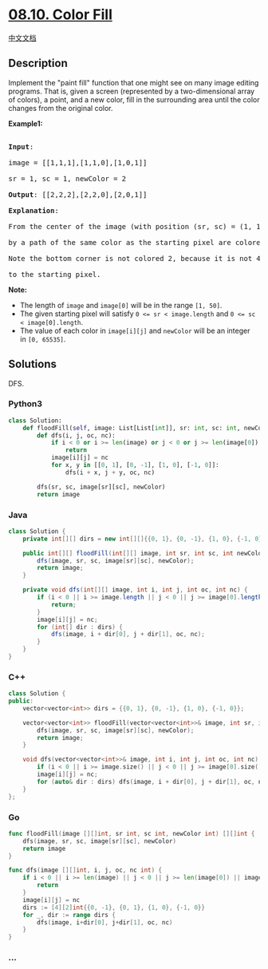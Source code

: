 # [08.10. Color Fill](https://leetcode.cn/problems/color-fill-lcci)

[中文文档](/lcci/08.10.Color%20Fill/README.md)

## Description

<p>Implement the &quot;paint fill&quot; function that one might see on many image editing programs. That is, given a screen (represented by a two-dimensional array of colors), a point, and a new color, fill in the surrounding area until the color changes from the original color.</p>

<p><strong>Example1:</strong></p>

<pre>

<strong>Input</strong>: 

image = [[1,1,1],[1,1,0],[1,0,1]] 

sr = 1, sc = 1, newColor = 2

<strong>Output</strong>: [[2,2,2],[2,2,0],[2,0,1]]

<strong>Explanation</strong>: 

From the center of the image (with position (sr, sc) = (1, 1)), all pixels connected 

by a path of the same color as the starting pixel are colored with the new color.

Note the bottom corner is not colored 2, because it is not 4-directionally connected

to the starting pixel.</pre>

<p><b>Note:</b></p>

<ul>
	<li>The length of&nbsp;<code>image</code>&nbsp;and&nbsp;<code>image[0]</code>&nbsp;will be in the range&nbsp;<code>[1, 50]</code>.</li>
	<li>The given starting pixel will satisfy&nbsp;<code>0 &lt;= sr &lt; image.length</code>&nbsp;and&nbsp;<code>0 &lt;= sc &lt; image[0].length</code>.</li>
	<li>The value of each color in&nbsp;<code>image[i][j]</code>&nbsp;and&nbsp;<code>newColor</code>&nbsp;will be an integer in&nbsp;<code>[0, 65535]</code>.</li>
</ul>

## Solutions

DFS.

<!-- tabs:start -->

### **Python3**

```python
class Solution:
    def floodFill(self, image: List[List[int]], sr: int, sc: int, newColor: int) -> List[List[int]]:
        def dfs(i, j, oc, nc):
            if i < 0 or i >= len(image) or j < 0 or j >= len(image[0]) or image[i][j] != oc or image[i][j] == nc:
                return
            image[i][j] = nc
            for x, y in [[0, 1], [0, -1], [1, 0], [-1, 0]]:
                dfs(i + x, j + y, oc, nc)

        dfs(sr, sc, image[sr][sc], newColor)
        return image
```

### **Java**

```java
class Solution {
    private int[][] dirs = new int[][]{{0, 1}, {0, -1}, {1, 0}, {-1, 0}};

    public int[][] floodFill(int[][] image, int sr, int sc, int newColor) {
        dfs(image, sr, sc, image[sr][sc], newColor);
        return image;
    }

    private void dfs(int[][] image, int i, int j, int oc, int nc) {
        if (i < 0 || i >= image.length || j < 0 || j >= image[0].length || image[i][j] != oc || image[i][j] == nc) {
            return;
        }
        image[i][j] = nc;
        for (int[] dir : dirs) {
            dfs(image, i + dir[0], j + dir[1], oc, nc);
        }
    }
}
```

### **C++**

```cpp
class Solution {
public:
    vector<vector<int>> dirs = {{0, 1}, {0, -1}, {1, 0}, {-1, 0}};

    vector<vector<int>> floodFill(vector<vector<int>>& image, int sr, int sc, int newColor) {
        dfs(image, sr, sc, image[sr][sc], newColor);
        return image;
    }

    void dfs(vector<vector<int>>& image, int i, int j, int oc, int nc) {
        if (i < 0 || i >= image.size() || j < 0 || j >= image[0].size() || image[i][j] != oc || image[i][j] == nc) return;
        image[i][j] = nc;
        for (auto& dir : dirs) dfs(image, i + dir[0], j + dir[1], oc, nc);
    }
};
```

### **Go**

```go
func floodFill(image [][]int, sr int, sc int, newColor int) [][]int {
	dfs(image, sr, sc, image[sr][sc], newColor)
	return image
}

func dfs(image [][]int, i, j, oc, nc int) {
	if i < 0 || i >= len(image) || j < 0 || j >= len(image[0]) || image[i][j] != oc || image[i][j] == nc {
		return
	}
	image[i][j] = nc
	dirs := [4][2]int{{0, -1}, {0, 1}, {1, 0}, {-1, 0}}
	for _, dir := range dirs {
		dfs(image, i+dir[0], j+dir[1], oc, nc)
	}
}
```

### **...**

```

```

<!-- tabs:end -->
